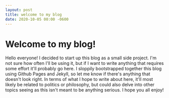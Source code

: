 ```yaml
---
layout: post
title: welcome to my blog
date: 2020-10-05 00:00 -0600
---
```

# Welcome to my blog!
Hello everyone! I decided to start up this blog as a small side project. I'm not sure how often I'll be using it, but if I want to write anything that requires some effort it'll probably go here.
I sloppily bootstrapped together this blog using Github Pages and Jekyll, so let me know if there's anything that doesn't look right.
In terms of what I hope to write about here, it'll most likely be related to politics or philosophy, but could also delve into other topics seeing as this isn't meant to be anything serious.
I hope you all enjoy!
